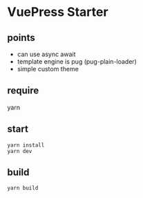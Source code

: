 # VuePress Starter

## points
 <!-- - transpiler changing to babel -->
 - can use async await
 - template engine is pug (pug-plain-loader)
 - simple custom theme

## require
yarn


## start
```
yarn install
yarn dev
```

## build
```
yarn build
```
